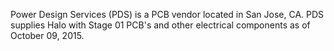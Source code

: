 Power Design Services (PDS) is a PCB vendor located in San Jose, CA. PDS supplies Halo with Stage 01 PCB's and other electrical components as of October 09, 2015.
